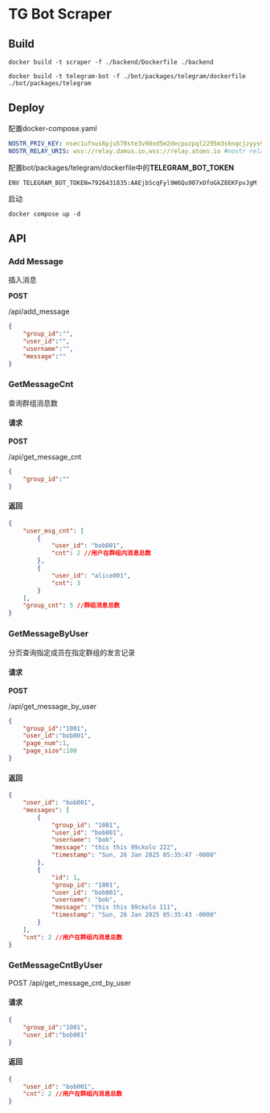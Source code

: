 # TG Bot Scraper

## Build

```
docker build -t scraper -f ./backend/Dockerfile ./backend
```

```
docker build -t telegram-bot -f ./bot/packages/telegram/dockerfile ./bot/packages/telegram 
```

## Deploy

配置docker-compose.yaml
``` yaml
NOSTR_PRIV_KEY: nsec1ufnus6pju578ste3v90xd5m2decpuzpql2295m3sknqcjzyys9ls0qlc85 #nostr私钥
NOSTR_RELAY_URIS: wss://relay.damus.io,wss://relay.atoms.io #nostr relay uri，逗号分隔
```
配置bot/packages/telegram/dockerfile中的**TELEGRAM_BOT_TOKEN**
``` 
ENV TELEGRAM_BOT_TOKEN=7926431835:AAEjbScqFyl9W6Qu907xOfoGkZ8EKFpvJgM
```
启动
```
docker compose up -d
```

## API
### Add Message

插入消息

**POST**

/api/add_message

``` JSON
{
    "group_id":"", 
    "user_id":"",
    "username":"",
    "message":""
}
```

### GetMessageCnt
查询群组消息数
#### 请求

**POST**

/api/get_message_cnt

``` JSON
{
    "group_id":""
}
```
#### 返回
```JSON
{
    "user_msg_cnt": [
        {
            "user_id": "bob001",
            "cnt": 2 //用户在群组内消息总数
        },
        {
            "user_id": "alice001",
            "cnt": 3
        }
    ],
    "group_cnt": 5 //群组消息总数
}
```
### GetMessageByUser
分页查询指定成员在指定群组的发言记录
#### 请求

**POST**

/api/get_message_by_user

``` JSON
{
    "group_id":"1001",
    "user_id":"bob001",
    "page_num":1,
    "page_size":100
}
```
#### 返回
``` JSON
{
    "user_id": "bob001",
    "messages": [
        {
            "group_id": "1001",
            "user_id": "bob001",
            "username": "bob",
            "message": "this this 99ckolo 222",
            "timestamp": "Sun, 26 Jan 2025 05:35:47 -0000"
        },
        {
            "id": 1,
            "group_id": "1001",
            "user_id": "bob001",
            "username": "bob",
            "message": "this this 99ckolo 111",
            "timestamp": "Sun, 26 Jan 2025 05:35:43 -0000"
        }
    ],
    "cnt": 2 //用户在群组内消息总数
}
```
### GetMessageCntByUser
POST /api/get_message_cnt_by_user
#### 请求
``` JSON
{
    "group_id":"1001",
    "user_id":"bob001"
}
```
#### 返回
``` JSON
{
    "user_id": "bob001",
    "cnt": 2 //用户在群组内消息总数
}
```